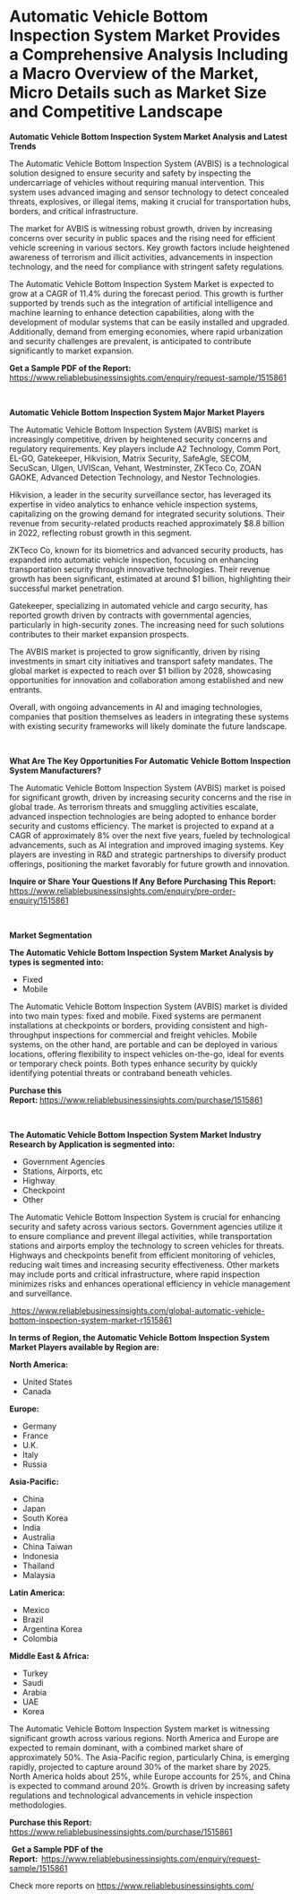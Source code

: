 <p><h1>Automatic Vehicle Bottom Inspection System Market Provides a Comprehensive Analysis Including a Macro Overview of the Market, Micro Details such as Market Size and Competitive Landscape</h1></p><p><strong>Automatic Vehicle Bottom Inspection System Market Analysis and Latest Trends</strong></p>
<p><p>The Automatic Vehicle Bottom Inspection System (AVBIS) is a technological solution designed to ensure security and safety by inspecting the undercarriage of vehicles without requiring manual intervention. This system uses advanced imaging and sensor technology to detect concealed threats, explosives, or illegal items, making it crucial for transportation hubs, borders, and critical infrastructure. </p><p>The market for AVBIS is witnessing robust growth, driven by increasing concerns over security in public spaces and the rising need for efficient vehicle screening in various sectors. Key growth factors include heightened awareness of terrorism and illicit activities, advancements in inspection technology, and the need for compliance with stringent safety regulations. </p><p>The Automatic Vehicle Bottom Inspection System Market is expected to grow at a CAGR of 11.4% during the forecast period. This growth is further supported by trends such as the integration of artificial intelligence and machine learning to enhance detection capabilities, along with the development of modular systems that can be easily installed and upgraded. Additionally, demand from emerging economies, where rapid urbanization and security challenges are prevalent, is anticipated to contribute significantly to market expansion.</p></p>
<p><strong>Get a Sample PDF of the Report:&nbsp;</strong> <a href="https://www.reliablebusinessinsights.com/enquiry/request-sample/1515861?utm_campaign=97&utm_medium=2&utm_source=Github&utm_content=ia&utm_term=18012025&utm_id=automatic-vehicle-bottom-inspection-system">https://www.reliablebusinessinsights.com/enquiry/request-sample/1515861</a></p>
<p>&nbsp;</p>
<p><strong>Automatic Vehicle Bottom Inspection System Major Market Players</strong></p>
<p><p>The Automatic Vehicle Bottom Inspection System (AVBIS) market is increasingly competitive, driven by heightened security concerns and regulatory requirements. Key players include A2 Technology, Comm Port, EL-GO, Gatekeeper, Hikvision, Matrix Security, SafeAgle, SECOM, SecuScan, Ulgen, UVIScan, Vehant, Westminster, ZKTeco Co, ZOAN GAOKE, Advanced Detection Technology, and Nestor Technologies. </p><p>Hikvision, a leader in the security surveillance sector, has leveraged its expertise in video analytics to enhance vehicle inspection systems, capitalizing on the growing demand for integrated security solutions. Their revenue from security-related products reached approximately $8.8 billion in 2022, reflecting robust growth in this segment. </p><p>ZKTeco Co, known for its biometrics and advanced security products, has expanded into automatic vehicle inspection, focusing on enhancing transportation security through innovative technologies. Their revenue growth has been significant, estimated at around $1 billion, highlighting their successful market penetration.</p><p>Gatekeeper, specializing in automated vehicle and cargo security, has reported growth driven by contracts with governmental agencies, particularly in high-security zones. The increasing need for such solutions contributes to their market expansion prospects.</p><p>The AVBIS market is projected to grow significantly, driven by rising investments in smart city initiatives and transport safety mandates. The global market is expected to reach over $1 billion by 2028, showcasing opportunities for innovation and collaboration among established and new entrants.</p><p>Overall, with ongoing advancements in AI and imaging technologies, companies that position themselves as leaders in integrating these systems with existing security frameworks will likely dominate the future landscape.</p></p>
<p>&nbsp;</p>
<p><strong>What Are The Key Opportunities For Automatic Vehicle Bottom Inspection System Manufacturers?</strong></p>
<p><p>The Automatic Vehicle Bottom Inspection System (AVBIS) market is poised for significant growth, driven by increasing security concerns and the rise in global trade. As terrorism threats and smuggling activities escalate, advanced inspection technologies are being adopted to enhance border security and customs efficiency. The market is projected to expand at a CAGR of approximately 8% over the next five years, fueled by technological advancements, such as AI integration and improved imaging systems. Key players are investing in R&D and strategic partnerships to diversify product offerings, positioning the market favorably for future growth and innovation.</p></p>
<p><strong>Inquire or Share Your Questions If Any Before Purchasing This Report:</strong> <a href="https://www.reliablebusinessinsights.com/enquiry/pre-order-enquiry/1515861?utm_campaign=97&utm_medium=2&utm_source=Github&utm_content=ia&utm_term=18012025&utm_id=automatic-vehicle-bottom-inspection-system">https://www.reliablebusinessinsights.com/enquiry/pre-order-enquiry/1515861</a></p>
<p>&nbsp;</p>
<p><strong>Market Segmentation</strong></p>
<p><strong>The Automatic Vehicle Bottom Inspection System Market Analysis by types is segmented into:</strong></p>
<p><ul><li>Fixed</li><li>Mobile</li></ul></p>
<p><p>The Automatic Vehicle Bottom Inspection System (AVBIS) market is divided into two main types: fixed and mobile. Fixed systems are permanent installations at checkpoints or borders, providing consistent and high-throughput inspections for commercial and freight vehicles. Mobile systems, on the other hand, are portable and can be deployed in various locations, offering flexibility to inspect vehicles on-the-go, ideal for events or temporary check points. Both types enhance security by quickly identifying potential threats or contraband beneath vehicles.</p></p>
<p><strong>Purchase this Report:&nbsp;</strong><a href="https://www.reliablebusinessinsights.com/purchase/1515861?utm_campaign=97&utm_medium=2&utm_source=Github&utm_content=ia&utm_term=18012025&utm_id=automatic-vehicle-bottom-inspection-system">https://www.reliablebusinessinsights.com/purchase/1515861</a></p>
<p>&nbsp;</p>
<p><strong>The Automatic Vehicle Bottom Inspection System Market Industry Research by Application is segmented into:</strong></p>
<p><ul><li>Government Agencies</li><li>Stations, Airports, etc</li><li>Highway</li><li>Checkpoint</li><li>Other</li></ul></p>
<p><p>The Automatic Vehicle Bottom Inspection System is crucial for enhancing security and safety across various sectors. Government agencies utilize it to ensure compliance and prevent illegal activities, while transportation stations and airports employ the technology to screen vehicles for threats. Highways and checkpoints benefit from efficient monitoring of vehicles, reducing wait times and increasing security effectiveness. Other markets may include ports and critical infrastructure, where rapid inspection minimizes risks and enhances operational efficiency in vehicle management and surveillance.</p></p>
<p><a href="https://www.reliablebusinessinsights.com/global-automatic-vehicle-bottom-inspection-system-market-r1515861?utm_campaign=97&utm_medium=2&utm_source=Github&utm_content=ia&utm_term=18012025&utm_id=automatic-vehicle-bottom-inspection-system">&nbsp;https://www.reliablebusinessinsights.com/global-automatic-vehicle-bottom-inspection-system-market-r1515861</a></p>
<p><strong>In terms of Region, the Automatic Vehicle Bottom Inspection System Market Players available by Region are:</strong></p>
<p>
    <p> <strong> North America: </strong>
        <ul>
            <li>United States</li>
            <li>Canada</li>
        </ul>
        </p> 
    <p> <strong> Europe: </strong>
        <ul>
            <li>Germany</li>
            <li>France</li>
            <li>U.K.</li>
            <li>Italy</li>
            <li>Russia</li>
        </ul>
        </p> 
    <p> <strong> Asia-Pacific: </strong>
        <ul>
            <li>China</li>
            <li>Japan</li>
            <li>South Korea</li>
            <li>India</li>
            <li>Australia</li>
            <li>China Taiwan</li>
            <li>Indonesia</li>
            <li>Thailand</li>
            <li>Malaysia</li>
        </ul>
        </p> 
    <p> <strong> Latin America: </strong>
        <ul>
            <li>Mexico</li>
            <li>Brazil</li>
            <li>Argentina Korea</li>
            <li>Colombia</li>
        </ul>
        </p> 
    <p> <strong> Middle East & Africa: </strong>
        <ul>
            <li>Turkey</li>
            <li>Saudi</li>
            <li>Arabia</li>
            <li>UAE</li>
            <li>Korea</li>
        </ul>
    </p>
    </p>
<p><p>The Automatic Vehicle Bottom Inspection System market is witnessing significant growth across various regions. North America and Europe are expected to remain dominant, with a combined market share of approximately 50%. The Asia-Pacific region, particularly China, is emerging rapidly, projected to capture around 30% of the market share by 2025. North America holds about 25%, while Europe accounts for 25%, and China is expected to command around 20%. Growth is driven by increasing safety regulations and technological advancements in vehicle inspection methodologies.</p></p>
<p><strong>Purchase this Report: </strong><a href="https://www.reliablebusinessinsights.com/purchase/1515861?utm_campaign=97&utm_medium=2&utm_source=Github&utm_content=ia&utm_term=18012025&utm_id=automatic-vehicle-bottom-inspection-system">https://www.reliablebusinessinsights.com/purchase/1515861</a></p>
<p>&nbsp;<strong>Get a Sample PDF of the Report:&nbsp;&nbsp;</strong><a href="https://www.reliablebusinessinsights.com/enquiry/request-sample/1515861?utm_campaign=97&utm_medium=2&utm_source=Github&utm_content=ia&utm_term=18012025&utm_id=automatic-vehicle-bottom-inspection-system">https://www.reliablebusinessinsights.com/enquiry/request-sample/1515861</a></p>
<p><strong></strong></p>
<p>Check more reports on <a href="https://www.reliablebusinessinsights.com/?utm_campaign=97&utm_medium=2&utm_source=Github&utm_content=ia&utm_term=18012025&utm_id=automatic-vehicle-bottom-inspection-system">https://www.reliablebusinessinsights.com/</a></p>